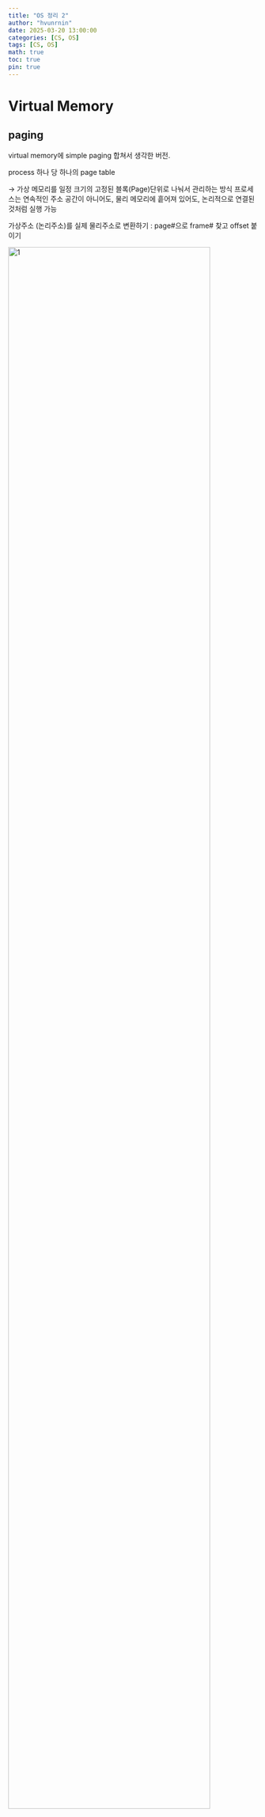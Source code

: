 ```yaml
---
title: "OS 정리 2"
author: "hvunrnin"
date: 2025-03-20 13:00:00 
categories: [CS, OS]
tags: [CS, OS]
math: true
toc: true
pin: true
---
```


# Virtual Memory


## paging
virtual memory에 simple paging 합쳐서 생각한 버전.

process 하나 당 하나의 page table

&rarr; 가상 메모리를 일정 크기의 고정된 블록(Page)단위로 나눠서 관리하는 방식
프로세스는 연속적인 주소 공간이 아니어도, 물리 메모리에 흩어져 있어도, 논리적으로 연결된 것처럼 실행 가능

가상주소 (논리주소)를 실제 물리주소로 변환하기 : page#으로 frame# 찾고 offset 붙이기

<img src="assets/img/OS/OS2-1.png" alt="1" style="width: 90%;">

### 1. Two-level hierarchical Page Table

process 하나 당 하나의 page table이 생성되면 양이 너무 많아져 이를 효율적으로 관리하기 위하여 계층 구조로 page table 관리. 위에서 말한 주소 변환을 2번한다고 생각

<img src="assets/img/OS/OS2-2.png" alt="2" style="width: 90%;">

### 2. Inverted Page Table

위처럼 multi-level page table을 만들면 크기가 virtual memory에 비례해서 계속 커지므로 프로세스마다 page table을 만들지 말기.

여기서 page table의 index는 page#이 아니라, frame#으로 하기. (inverted)

<img src="assets/img/OS/OS2-3.png" alt="3" style="width: 90%;">
<br>

### 3. TLB (Translation Lookaside Buffer)

메모리 접근 시간을 줄여주기 위해 사용 (cache 역할)

#### TLB 접근 흐름 정리

- Page 주소가 TLB에 있는가?

  - Yes:
    - 바로 offset과 합쳐서 **물리 주소로 변환**
  
  - No:
    - Page Table에 접근하여 **Main Memory에 존재 여부 확인**
    
      - 존재할 경우:
        - TLB에 해당 매핑 추가 (update)
        - 물리 주소로 변환 완료
        
      - 존재하지 않을 경우:
        - **Page Fault 발생**
        - 디스크에서 해당 페이지를 **메모리로 적재**
        - 다시 주소 변환 후 접근 재시도


<img src="assets/img/OS/OS2-4.png" alt="4" style="width: 90%;">
<br>

### 4. Associative mapping

TLB 접근을 여러개 동시에 하는 방법. 따라서 memory 접근 속도가 빨라짐

이를 위해 high-speed associative cache 필요함.

<img src="assets/img/OS/OS2-5.png" alt="5" style="width: 90%;">
<br>
<img src="assets/img/OS/OS2-6.png" alt="6" style="width: 90%;">
<br>

### - page size 정할 시 고려할 사항

- Reduction of internal fragment : page size 자체를 작게하면 internal fragments들은 줄겠지만 한 process에 많은 page가 필요하게 되고, 그러면 page table도 커질 수도 있다는 걸 고려해야함
- Reduction of page faults : page size를 크게하면 fragments는 늘겠지만 swapping이 일어날 때 한 번에 큰 크기를 main memory에 읽어올 수 있기 때문에 page fault는 줄어듦
- Efficient block transfer : 한 번에 많이 옮겨올 수 있으면 작업 효율은 좋아짐
    
<img src="assets/img/OS/OS2-7.png" alt="7" style="width: 90%;">


<br>

## segmentation

virtual memory에 simple segmentation 합쳐서 생각한 버전.

크기가 정해지지 않은 자료구조에 처리하기 좋음. 

프로그래머들이 memory를 여러 개의 space or segment의 구성으로 볼 수 있게 해주고, 수정 부분만 compile해서 link 가능하게함. 수정하고 recompile이 independently하게 이루어짐.

끝지점이 정해져있어, 다른 공간 메모리 침범을 막을 수 있음. 즉, data protection, sharing에 용이.

<br>

## combined paging and segmentation

processor을 위와 같이 segment로 쪼개는데 이 쪼개진 segment를 또 page로 쪼개는 방식.

<img src="assets/img/OS/OS2-8.png" alt="8" style="width: 90%;">


<br>
<br>

## Operating System Software
운영체제가 메모리를 어떻게 관리(언제, 어디에, 얼마나 어떻게 쓸 지)할지 설계할 때 고려해야 될 사항들 정리

### memory 관리 design 시 고려사항

- virtual memory를 쓸지 말지
- paging, segmentation, paging+segmentation 중 뭘 쓸지
- 어떤 memory 관리 algorithm을 쓸지

### 1. Fetch policy

page를 언제 main memory에 올릴지

- Demand Paging : page fault가 발생하면 그때야 해당 page만 올리기. 처음에는 PFR (Page Fault Rate) 높다가 진행하면서 locality 활용하여 fault rate 줄여가기 좋음.
- Prepaging : page fault 발생하면 주변 page까지 같이 옮기기. 미리 적재되어 있어서 속도가 빠르지만, 사용되지 않는 page가 있어 메모리 낭비가 발생할 수도 있음.

### 2. Placement policy

real memory 안에서 어느 부분에 배치할지.

(NUMA - multiprocessor에서 각 page를 그것ㅘ 참조할 processor과 가까운 memory module에 배치하는 방법)

### 3. Replacement policy

main memory에 자리가 없을 때 어떤 것과 교체시킬지

*  Frame locking : 절대 나가면 안 되는 process들 막아놓기

- LRU (Least Recently Used) policy : 제일 오랫동안 쓰이지 않은 것 내보내기 (optimal과 제일 비슷) 모든 page의 마지막 쓰인 시간을 알고 있어야함
- FIFO (First in First out) policy : 가장 오래있었던 애 내보내기. (쓰일만큼 쓰여서 더 이상 안 쓰일 거란 생각), 프로그램 수명 주기 내내 사용되는 것이면 별로임
- Clock policy : used bit을 사용하여 공평하게 비워주기. clock hand가 가리키는 page의 usebit이 1이면 0으로 바꿔주고, 0이면 내보내기
- page buffering : page가 교체될 때 내보내진 것을 다시 들어올 걸 대비하여 buffer라는 별도의 공간을 만들어서 옮겨두기.

### 4. Resident set management

각 process별로 resident set (main memory에 적재되어 있는 부분) 관

- Resident set size
    - fixed allocation : process가 생성될 때 미리 결정해놓기
    - dynamic allocation : 상황마다 변하는 크기 (overhead 증가)
- Replacement scope
    - local : page 교체 시 해당 process 내에서만 해결하기
    - global : memory에 있는 것들 중 아무거나 선택하기
ㅊFixed allocation, Local scope**
    
    : resident set 크기는 고정, page fault 발생 시 해당 process 내에서 해결
    
    → allocation 크기 너무 작으면 : high PFR, 전체 multiprogramming run slow
    
    → allocation 크기 너무 크면 : processor idle time 증가, swapping time 증가
    
2. **Variable allocation, Global scope**
    
    : 제일 구현 쉽고 많이 쓰이는 방식. 가변적 크기, 전체에서 교체 대상 선택 가능, page buffering으로 잘못된 크기 배정 해결 가능, overwritten 전에 page 회수 가능
    
3. **Variable allocation, Local scope**
    
    : 가변적 크기, page fault 발생 시 그 안에서 해결
    
    - working set strategy : 해당 process에서 delta time 동안 쓰이는 page 확인. 이 때, 최적의 delta 값을 모르고 모니터링 하기는 사실 비현실적임
    - page fault frequency (PFF) : PFR 근거로 resident set 크기 결정
        
        → 마지막 page fault 시간 < F(정한 기준 시간) : PF가 많이 발생하는 것이므로 frame 추가
        
        → 마지막 page fault 시간 > F : 위와 반대 상황, frame 줄이기
        
    - variable-interval sampled working set (VSWS) : Q(sampling 기간 안에 허용된 page fault 횟수), L(sampling 간격 최대 시간), M(최소 시간)
        
        → Q번 발생이 M 전 : M까지 기다렸다가 use bit 확인하고 process 보류
        
        → Q번 발생이 M 후 : 바로 process 보류 후 use bit 확인
        
        ⇒ use bit 0 인 애들은 제거하고 위 상황 진행 중 PF 발생하면 바로 새 페이지 추가
        
    
    ### 5. Cleaning policy
    
    변경된 페이지  어떤 걸 second memory에 기록할지
    
    - Demand cleaning : 교체될 때 기록하기, page fault시 2번 교체해야하므로 processor utilization은 감소
    - Precleaning : 교체되기 전에 기록하기
    
    ### 6. Load Control
    
    main memory에 적재될 process 수 결정
    
    → process 수 너무 많으면 : process들 다 block 상태되어 swapping time 증가
    
    → process 수 너무 적으면 : resident set 구성하는 평균 페이지 수 불충분해 PFR 증가
    
    process suspension : multiprogramming 차수 낮추기 위해 어떤 process를 suspend 할 지 생각